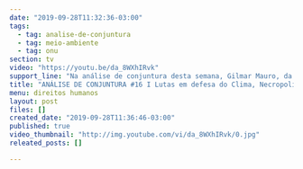 ```yaml
---
date: "2019-09-28T11:32:36-03:00"
tags:
  - tag: analise-de-conjuntura
  - tag: meio-ambiente
  - tag: onu
section: tv
video: "https://youtu.be/da_8WXhIRvk"
support_line: "Na análise de conjuntura desta semana, Gilmar Mauro, da coordenação nacional do MST, fala sobre as lutas em defesa do clima, a violência da Polícia Militar do Ri ode Janeiro, Assembleia Geral da ONU e outros tópicos da semana"
title: "ANÁLISE DE CONJUNTURA #16 I Lutas em defesa do Clima, Necropolítica e Fórum Mundial da Natureza"
menu: direitos humanos
layout: post
files: []
created_date: "2019-09-28T11:36:46-03:00"
published: true
video_thumbnail: "http://img.youtube.com/vi/da_8WXhIRvk/0.jpg"
releated_posts: []

---
```

